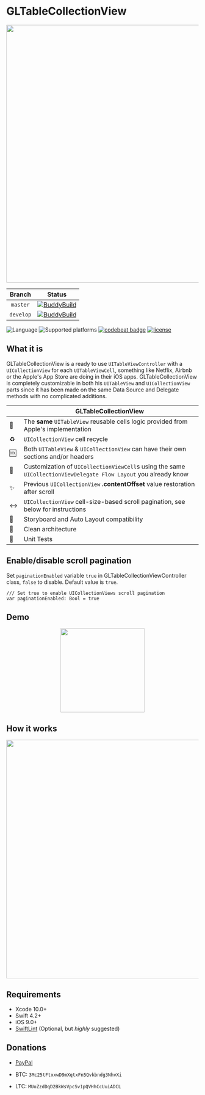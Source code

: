 # GLTableCollectionView

<p align="center">
    <img src="https://github.com/giulio92/GLTableCollectionView/blob/master/GitHub%20Page/Images/logo.png" width="675">
</p>

|**Branch**|**Status**|
|:--------:|:--------:|
|`master`|[![BuddyBuild](https://dashboard.buddybuild.com/api/statusImage?appID=592889ed482e8d00016f99eb&branch=master&build=latest)](https://dashboard.buddybuild.com/apps/592889ed482e8d00016f99eb/build/latest?branch=master)|
|`develop`|[![BuddyBuild](https://dashboard.buddybuild.com/api/statusImage?appID=592889ed482e8d00016f99eb&branch=develop&build=latest)](https://dashboard.buddybuild.com/apps/592889ed482e8d00016f99eb/build/latest?branch=develop)|

![Language](https://img.shields.io/badge/language-Swift%204.2-orange.svg)
![Supported platforms](https://img.shields.io/badge/platform-iOS-lightgrey.svg)
[![codebeat badge](https://codebeat.co/badges/5a29ccd4-fda0-45d1-ae57-e7158e01449a)](https://codebeat.co/projects/github-com-giulio92-gltablecollectionview)
[![license](https://img.shields.io/github/license/giulio92/GLTableCollectionView.svg)](https://github.com/giulio92/GLTableCollectionView/blob/master/LICENSE.txt)

## What it is
GLTableCollectionView is a ready to use `UITableViewController` with a `UICollectionView` for each `UITableViewCell`, something like Netflix, Airbnb or the Apple's App Store are doing in their iOS apps. GLTableCollectionView is completely customizable in both his `UITableView` and `UICollectionView` parts since it has been made on the same Data Source and Delegate methods with no complicated additions.

|          |  GLTableCollectionView  |
|----------|-------------------------------|
🔄|The **same** `UITableView` reusable cells logic provided from Apple's implementation
♻️|`UICollectionView` cell recycle
🆒|Both `UITableView` & `UICollectionView` can have their own sections and/or headers
🎨|Customization of `UICollectionViewCell`s using the same `UICollectionViewDelegate Flow Layout` you already know
✨|Previous `UICollectionView` **.contentOffset** value restoration after scroll
↔️|`UICollectionView` cell-size-based scroll pagination, see below for instructions
📐|Storyboard and Auto Layout compatibility
💎|Clean architecture
🔧|Unit Tests

## Enable/disable scroll pagination
Set `paginationEnabled` variable `true` in GLTableCollectionViewController class, `false` to disable. Default value is `true`.
```
/// Set true to enable UICollectionViews scroll pagination
var paginationEnabled: Bool = true
```

## Demo
<p align="center">
    <img src="https://github.com/giulio92/GLTableCollectionView/raw/master/GitHub%20Page/Images/demonstration.gif" width="220">
</p>

## How it works
<p align="center">
    <img src="https://github.com/giulio92/GLTableCollectionView/raw/master/GitHub%20Page/Images/diagram.png" width="625">
</p>

## Requirements
- Xcode 10.0+
- Swift 4.2+
- iOS 9.0+
- [SwiftLint](https://github.com/realm/SwiftLint) (Optional, but _highly_ suggested)

## Donations
- [PayPal](https://www.paypal.com/cgi-bin/webscr?cmd=_donations&business=giulio%2elombardo%40gmail%2ecom&lc=IT&currency_code=EUR&bn=PP%2dDonationsBF%3abtn_donate_LG%2egif%3aNonHosted)

- BTC: `3Mc25tFtxxwD9mXqtxFn5Qvkbndg3NhvXi`

- LTC: `MUoZzdDqD2BkWsVpcSv1pQVHhCcUuiADCL`
